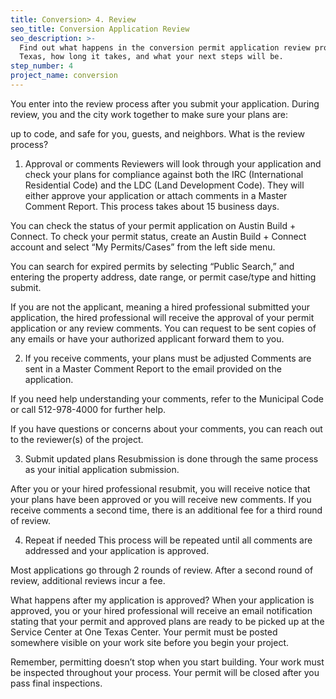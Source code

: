 ```yaml
---
title: Conversion> 4. Review
seo_title: Conversion Application Review
seo_description: >-
  Find out what happens in the conversion permit application review process in Austin,
  Texas, how long it takes, and what your next steps will be.
step_number: 4
project_name: conversion
---
```


You enter into the review process after you submit your application. During review, you and the city work together to make sure your plans are:

up to code,
and safe for you, guests, and neighbors.
What is the review process?
1. Approval or comments
Reviewers will look through your application and check your plans for compliance against both the IRC (International Residential Code) and the LDC (Land Development Code). They will either approve your application or attach comments in a Master Comment Report. This process takes about 15 business days.

You can check the status of your permit application on Austin Build + Connect. To check your permit status, create an Austin Build + Connect account and select “My Permits/Cases” from the left side menu.

You can search for expired permits by selecting “Public Search,” and entering the property address, date range, or permit case/type and hitting submit.

If you are not the applicant, meaning a hired professional submitted your application, the hired professional will receive the approval of your permit application or any review comments. You can request to be sent copies of any emails or have your authorized applicant forward them to you.

2. If you receive comments, your plans must be adjusted
Comments are sent in a Master Comment Report to the email provided on the application.

If you need help understanding your comments, refer to the Municipal Code or call 512-978-4000 for further help.

If you have questions or concerns about your comments, you can reach out to the reviewer(s) of the project.

3. Submit updated plans
Resubmission is done through the same process as your initial application submission.

After you or your hired professional resubmit, you will receive notice that your plans have been approved or you will receive new comments. If you receive comments a second time, there is an additional fee for a third round of review.

4. Repeat if needed
This process will be repeated until all comments are addressed and your application is approved.

Most applications go through 2 rounds of review. After a second round of review, additional reviews incur a fee.

What happens after my application is approved?
When your application is approved, you or your hired professional will receive an email notification stating that your permit and approved plans are ready to be picked up at the Service Center at One Texas Center. Your permit must be posted somewhere visible on your work site before you begin your project.

Remember, permitting doesn’t stop when you start building. Your work must be inspected throughout your process. Your permit will be closed after you pass final inspections.
